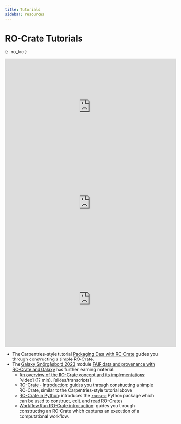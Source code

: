 ```yaml
---
title: Tutorials
sidebar: resources
---
```

<!--
   Copyright 2023 The University of Manchester and RO Crate contributors 
   <https://github.com/ResearchObject/ro-crate/graphs/contributors>

   Licensed under the Apache License, Version 2.0 (the "License");
   you may not use this file except in compliance with the License.
   You may obtain a copy of the License at

       http://www.apache.org/licenses/LICENSE-2.0

   Unless required by applicable law or agreed to in writing, software
   distributed under the License is distributed on an "AS IS" BASIS,
   WITHOUT WARRANTIES OR CONDITIONS OF ANY KIND, either express or implied.
   See the License for the specific language governing permissions and
   limitations under the License.
-->

# RO-Crate Tutorials
{: .no_toc }

<iframe width="560" height="315" src="https://www.youtube-nocookie.com/embed/tAR-JNN3EbA" title="YouTube: What is an RO-Crate?" frameborder="0" allow="accelerometer; autoplay; clipboard-write; encrypted-media; gyroscope; picture-in-picture" allowfullscreen></iframe>

<iframe width="560" height="315" src="https://www.youtube-nocookie.com/embed/fxF6AJDXxGc?start=231" title="YouTube: Unlocking the Power of RO-Crate for FAIR Research Data " frameborder="0" allow="accelerometer; autoplay; clipboard-write; encrypted-media; gyroscope; picture-in-picture" allowfullscreen></iframe>

<iframe width="560" height="315" src="https://www.youtube-nocookie.com/embed/5GYdN5B1tc8" title="YouTube: Building diverse FDO Collections using RO-Crate" frameborder="0" allow="accelerometer; autoplay; clipboard-write; encrypted-media; gyroscope; picture-in-picture" allowfullscreen></iframe>

* The Carpentries-style tutorial [Packaging Data with RO-Crate](https://www.researchobject.org/packaging_data_with_ro-crate/) guides you through constructing a simple RO-Crate.
* The [Galaxy Smörgåsbord 2023](https://gallantries.github.io/video-library/events/smorgasbord3/) module [FAIR data and provenance with RO-Crate and Galaxy](https://gallantries.github.io/video-library/modules/ro-crate) has further learning material:
  * [An overview of the RO-Crate concept and its implementations](https://gallantries.github.io/video-library/videos/ro-crates/intro/slides): [[video](https://www.youtube.com/watch?v=5GYdN5B1tc8)] (17 min), [[slides/transcripts](https://doi.org/10.5281/zenodo.7828632)]
  * [RO-Crate - Introduction](https://training.galaxyproject.org/topics/fair/tutorials/ro-crate-intro/tutorial.html): guides you through constructing a simple RO-Crate, similar to the Carpentries-style tutorial above
  * [RO-Crate in Python](https://training.galaxyproject.org/topics/fair/tutorials/ro-crate-in-python/tutorial.html): introduces the [`rocrate`](https://github.com/ResearchObject/ro-crate-py) Python package which can be used to construct, edit, and read RO-Crates
  * [Workflow Run RO-Crate introduction](https://training.galaxyproject.org/topics/fair/tutorials/ro-crate-workflow-run-ro-crate/tutorial.html): guides you through constructing an RO-Crate which captures an execution of a computational workflow.
